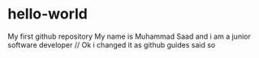 # hello-world
My first github repository
My name is Muhammad Saad and i am a junior software developer
// Ok i changed it as github guides said so
